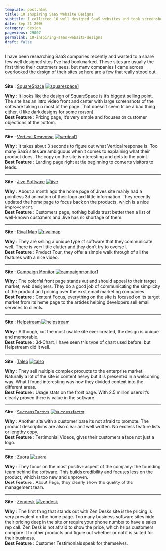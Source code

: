```yaml
---
template: post.html
title: 10 Inspiring SaaS Website Designs 
subtitle: I collected 10 well designed SaaS websites and took screenshots of them.
date: Sep 21 2008
category: design
pageviews: 29007
permalink: 10-inspiring-saas-website-designs
draft: false
---
```


I have been researching SaaS companies recently and wanted to a share few well designed sites I’ve had bookmarked. These sites are usually the first thing their customers sees, but many companies I came across overlooked the design of their sites so here are a few that really stood out.

* * *
**Site** : [SquareSpace](http://www.squarespace.com/)
 [![](http://dmix.ca/wp-content/uploads/2008/09/squarespace1.jpg "squarespace1")](http://www.squarespace.com/)

**Why** : It looks like the design of SquareSpace is it’s biggest selling point. The site has an intro video front and center with large screenshots of the software taking up most of the page. That doesn’t seem to be a bad thing either. (I like dark designs for some reason).  
**Best Feature** : Pricing page, it’s very simple and focuses on customer objections at the bottom.

* * *
**Site** : [Vertical Response](http://www.verticalresponse.com/)
 [![](http://dmix.ca/wp-content/uploads/2008/09/vertical1.jpg "vertical1")](http://www.verticalresponse.com/)

**Why** : It takes about 3 seconds to figure out what Vertical response is. Too many SaaS sites are ambiguous when it comes to explaining what their product does. The copy on the site is interesting and gets to the point.  
**Best Feature** : Landing page right at the beginning to converts visitors to leads.

* * *
**Site** : [Jive Software](http://www.jivesoftware.com/)
 [![](http://dmix.ca/wp-content/uploads/2008/09/jive.jpg "jive")](http://www.jivesoftware.com/)

**Why** : About a month ago the home page of Jives site mainly had a pointless 3d animation of their logo and little information. They recently updated the home page to focus back on the products, which is a nice improvement.  
**Best Feature** : Customers page, nothing builds trust better then a list of well-known customers and Jive has no shortage of them.

* * *
**Site** : [Rival Map](http://www.rivalmap.com/)
 [![](http://dmix.ca/wp-content/uploads/2008/09/rivalmap.jpg "rivalmap")](http://www.rivalmap.com/)

**Why** : They are selling a unique type of software that they communicate well. There is very little clutter and they don’t try to oversell.  
**Best Feature** : Product Tour, they offer a simple walk through of all the features with a nice video.

* * *
**Site** : [Campaign Monitor](http://www.campaignmonitor.com/)
 [![](http://dmix.ca/wp-content/uploads/2008/09/campaignmonitor1.jpg "campaignmonitor1")](http://www.campaignmonitor.com/)

**Why** : The colorful front page stands out and should appeal to their target market, web designers. They do a good job of communicating the simplicity of the product and pricing over the exist email marketing companies.  
**Best Feature** : Content Focus, everything on the site is focused on its target market from its home page to the articles helping developers sell email services to clients.

* * *
**Site** : [Helpstream](http://www.helpstream.biz/)
 [![](http://dmix.ca/wp-content/uploads/2008/09/helpstream.jpg "helpstream")](http://www.helpstream.biz/)

**Why** : Although, not the most usable site ever created, the design is unique and memorable.  
**Best Feature** : 3d-Chart, I have seen this type of chart used before, but Helpstream did it well.

* * *
**Site** : [Taleo](http://www.taleo.com/)
 [![](http://dmix.ca/wp-content/uploads/2008/09/taleo.jpg "taleo")](http://www.taleo.com/)

**Why** : They sell multiple complex products to the enterprise market. Naturally a lot of the site is content heavy but it is presented in a welcoming way. What I found interesting was how they divided content into the different areas.  
**Best Feature** : Usage stats on the front page. With 2.5 million users it’s clearly proven there is value in the software.

* * *
**Site** : [SuccessFactors](http://www.successfactors.com/)
 [![](http://dmix.ca/wp-content/uploads/2008/09/successfactor.jpg "successfactor")](http://www.successfactors.com/)

**Why** : Another site with a customer base its not afraid to promote. The product descriptions are also clear and well written. No endless feature lists or lengthy copy.  
**Best Feature** : Testimonial Videos, gives their customers a face not just a logo.

* * *
**Site** : [Zuora](http://www.zuora.com/)
 [![](http://dmix.ca/wp-content/uploads/2008/09/zuora.jpg "zuora")](http://www.zuora.com/)

**Why** : They focus on the most positive aspect of the company: the founding team behind the software. This builds credibility and focuses less on the product, which is too new and unproven.  
**Best Feature** : About Page, they clearly show the quality of the management team.

* * *
**Site** : [Zendesk](http://zendesk.com/)
 [![](http://dmix.ca/wp-content/uploads/2008/09/zendesk.jpg "zendesk")](http://zendesk.com/)

**Why** : The first thing that stands out with Zen Desks site is the pricing is very prevalent on the home page. Too many business software sites hide their pricing deep in the site or require your phone number to have a sales rep call. Zen Desk is not afraid to show the price, which helps customers compare it to other products and figure out whether or not it is suited for their business.  
**Best Feature** : Customer Testimonials speak for themselves.

  